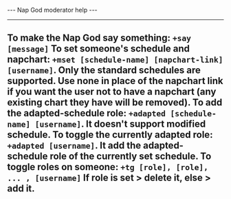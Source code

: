 --- Nap God moderator help ---

-----------------------------------------------
**To make the Nap God say something**: `+say [message]`
**To set someone's schedule and napchart**: `+mset [schedule-name] [napchart-link] [username]`. Only the standard schedules are supported. Use none in place of the napchart link if you want the user not to have a napchart (any existing chart they have will be removed).
**To add the adapted-schedule role**: `+adapted [schedule-name] [username]`. It doesn't support modified schedule.
**To toggle the currently adapted role**: `+adapted [username]`. It add the adapted-schedule role of the currently set schedule. 
**To toggle roles on someone**: `+tg [role], [role], ... , [username]` If role is set > delete it, else > add it. 
-----------------------------------------------
